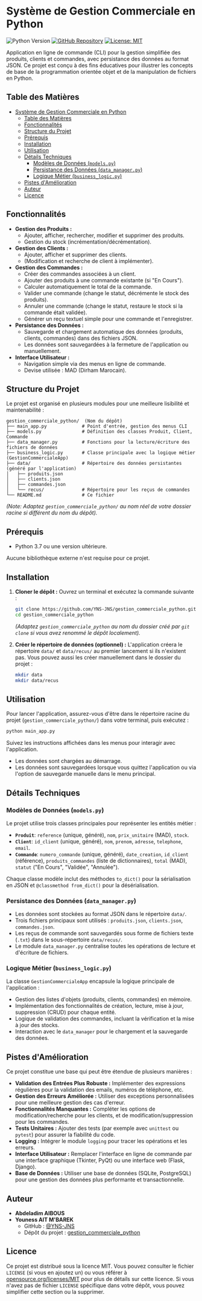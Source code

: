 
# Système de Gestion Commerciale en Python

![Python Version](https://img.shields.io/badge/python-3.7+-blue.svg)
[![GitHub Repository](https://img.shields.io/badge/GitHub-Repo-blue?logo=github&url=https://github.com/YNS-JNS/gestion_commerciale_python)](https://github.com/YNS-JNS/gestion_commerciale_python.git)
[![License: MIT](https://img.shields.io/badge/License-MIT-yellow.svg)](https://opensource.org/licenses/MIT) <!-- Vous pouvez choisir une autre licence si vous le souhaitez -->

Application en ligne de commande (CLI) pour la gestion simplifiée des produits, clients et commandes, avec persistance des données au format JSON. Ce projet est conçu à des fins éducatives pour illustrer les concepts de base de la programmation orientée objet et de la manipulation de fichiers en Python.

## Table des Matières

- [Système de Gestion Commerciale en Python](#système-de-gestion-commerciale-en-python)
  - [Table des Matières](#table-des-matières)
  - [Fonctionnalités](#fonctionnalités)
  - [Structure du Projet](#structure-du-projet)
  - [Prérequis](#prérequis)
  - [Installation](#installation)
  - [Utilisation](#utilisation)
  - [Détails Techniques](#détails-techniques)
    - [Modèles de Données (`models.py`)](#modèles-de-données-modelspy)
    - [Persistance des Données (`data_manager.py`)](#persistance-des-données-data_managerpy)
    - [Logique Métier (`business_logic.py`)](#logique-métier-business_logicpy)
  - [Pistes d'Amélioration](#pistes-damélioration)
  - [Auteur](#auteur)
  - [Licence](#licence)

## Fonctionnalités

*   **Gestion des Produits :**
    *   Ajouter, afficher, rechercher, modifier et supprimer des produits.
    *   Gestion du stock (incrémentation/décrémentation).
*   **Gestion des Clients :**
    *   Ajouter, afficher et supprimer des clients.
    *   (Modification et recherche de client à implémenter).
*   **Gestion des Commandes :**
    *   Créer des commandes associées à un client.
    *   Ajouter des produits à une commande existante (si "En Cours").
    *   Calculer automatiquement le total de la commande.
    *   Valider une commande (change le statut, décrémente le stock des produits).
    *   Annuler une commande (change le statut, restaure le stock si la commande était validée).
    *   Générer un reçu textuel simple pour une commande et l'enregistrer.
*   **Persistance des Données :**
    *   Sauvegarde et chargement automatique des données (produits, clients, commandes) dans des fichiers JSON.
    *   Les données sont sauvegardées à la fermeture de l'application ou manuellement.
*   **Interface Utilisateur :**
    *   Navigation simple via des menus en ligne de commande.
    *   Devise utilisée : MAD (Dirham Marocain).

## Structure du Projet

Le projet est organisé en plusieurs modules pour une meilleure lisibilité et maintenabilité :

```
gestion_commerciale_python/  (Nom du dépôt)
├── main_app.py             # Point d'entrée, gestion des menus CLI
├── models.py               # Définition des classes Produit, Client, Commande
├── data_manager.py         # Fonctions pour la lecture/écriture des fichiers de données
├── business_logic.py       # Classe principale avec la logique métier (GestionCommercialeApp)
├── data/                   # Répertoire des données persistantes (généré par l'application)
│   ├── produits.json
│   ├── clients.json
│   ├── commandes.json
│   └── recus/              # Répertoire pour les reçus de commandes
└── README.md               # Ce fichier
```
*(Note: Adaptez `gestion_commerciale_python/` au nom réel de votre dossier racine si différent du nom du dépôt).*

## Prérequis

*   Python 3.7 ou une version ultérieure.

Aucune bibliothèque externe n'est requise pour ce projet.

## Installation

1.  **Cloner le dépôt :**
    Ouvrez un terminal et exécutez la commande suivante :
    ```bash
    git clone https://github.com/YNS-JNS/gestion_commerciale_python.git
    cd gestion_commerciale_python 
    ```
    *(Adaptez `gestion_commerciale_python` au nom du dossier créé par `git clone` si vous avez renommé le dépôt localement).*

2.  **Créer le répertoire de données (optionnel) :**
    L'application créera le répertoire `data/` et `data/recus/` au premier lancement si ils n'existent pas. Vous pouvez aussi les créer manuellement dans le dossier du projet :
    ```bash
    mkdir data
    mkdir data/recus
    ```

## Utilisation

Pour lancer l'application, assurez-vous d'être dans le répertoire racine du projet (`gestion_commerciale_python/`) dans votre terminal, puis exécutez :

```bash
python main_app.py
```

Suivez les instructions affichées dans les menus pour interagir avec l'application.

*   Les données sont chargées au démarrage.
*   Les données sont sauvegardées lorsque vous quittez l'application ou via l'option de sauvegarde manuelle dans le menu principal.

## Détails Techniques

### Modèles de Données (`models.py`)

Le projet utilise trois classes principales pour représenter les entités métier :
*   **`Produit`**: `reference` (unique, généré), `nom`, `prix_unitaire` (MAD), `stock`.
*   **`Client`**: `id_client` (unique, généré), `nom`, `prenom`, `adresse`, `telephone`, `email`.
*   **`Commande`**: `numero_commande` (unique, généré), `date_creation`, `id_client` (référence), `produits_commandes` (liste de dictionnaires), `total` (MAD), `statut` ("En Cours", "Validée", "Annulée").

Chaque classe modèle inclut des méthodes `to_dict()` pour la sérialisation en JSON et `@classmethod from_dict()` pour la désérialisation.

### Persistance des Données (`data_manager.py`)

*   Les données sont stockées au format JSON dans le répertoire `data/`.
*   Trois fichiers principaux sont utilisés : `produits.json`, `clients.json`, `commandes.json`.
*   Les reçus de commande sont sauvegardés sous forme de fichiers texte (`.txt`) dans le sous-répertoire `data/recus/`.
*   Le module `data_manager.py` centralise toutes les opérations de lecture et d'écriture de fichiers.

### Logique Métier (`business_logic.py`)

La classe `GestionCommercialeApp` encapsule la logique principale de l'application :
*   Gestion des listes d'objets (produits, clients, commandes) en mémoire.
*   Implémentation des fonctionnalités de création, lecture, mise à jour, suppression (CRUD) pour chaque entité.
*   Logique de validation des commandes, incluant la vérification et la mise à jour des stocks.
*   Interaction avec le `data_manager` pour le chargement et la sauvegarde des données.

## Pistes d'Amélioration

Ce projet constitue une base qui peut être étendue de plusieurs manières :

*   **Validation des Entrées Plus Robuste :** Implémenter des expressions régulières pour la validation des emails, numéros de téléphone, etc.
*   **Gestion des Erreurs Améliorée :** Utiliser des exceptions personnalisées pour une meilleure gestion des cas d'erreur.
*   **Fonctionnalités Manquantes :** Compléter les options de modification/recherche pour les clients, et de modification/suppression pour les commandes.
*   **Tests Unitaires :** Ajouter des tests (par exemple avec `unittest` ou `pytest`) pour assurer la fiabilité du code.
*   **Logging :** Intégrer le module `logging` pour tracer les opérations et les erreurs.
*   **Interface Utilisateur :** Remplacer l'interface en ligne de commande par une interface graphique (Tkinter, PyQt) ou une interface web (Flask, Django).
*   **Base de Données :** Utiliser une base de données (SQLite, PostgreSQL) pour une gestion des données plus performante et transactionnelle.

## Auteur

*   **Abdeladim AIBOUS**
*   **Youness AIT M'BAREK**
    *   GitHub : [@YNS-JNS](https://github.com/yns-jns)
    *   Dépôt du projet : [gestion_commerciale_python](https://github.com/YNS-JNS/gestion_commerciale_python.git)

## Licence

Ce projet est distribué sous la licence MIT. Vous pouvez consulter le fichier `LICENSE` (si vous en ajoutez un) ou vous référer à [opensource.org/licenses/MIT](https://opensource.org/licenses/MIT) pour plus de détails sur cette licence.
Si vous n'avez pas de fichier `LICENSE` spécifique dans votre dépôt, vous pouvez simplifier cette section ou la supprimer.